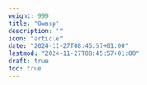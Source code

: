 ```yaml
---
weight: 999
title: "Owasp"
description: ""
icon: "article"
date: "2024-11-27T08:45:57+01:00"
lastmod: "2024-11-27T08:45:57+01:00"
draft: true
toc: true
---
```

